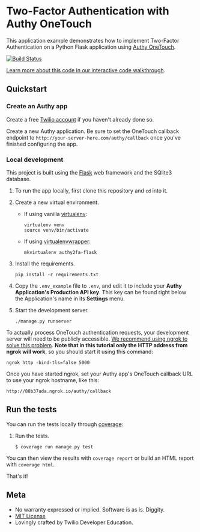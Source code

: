 # Two-Factor Authentication with Authy OneTouch
This application example demonstrates how to implement Two-Factor Authentication on a Python Flask application using [Authy OneTouch](https://www.twilio.com/authy).

[![Build Status](https://travis-ci.org/TwilioDevEd/authy2fa-flask.svg?branch=master)](https://travis-ci.org/TwilioDevEd/authy2fa-flask)

[Learn more about this code in our interactive code walkthrough](https://www.twilio.com/docs/howto/walkthrough/two-factor-authentication/python/flask).

## Quickstart

### Create an Authy app
Create a free [Twilio account](https://www.twilio.com/console/authy) if you haven't already done so.

Create a new Authy application. Be sure to set the OneTouch callback endpoint to `http://your-server-here.com/authy/callback` once you've finished configuring the app.

### Local development
This project is built using the [Flask](http://flask.pocoo.org/) web framework and the SQlite3 database.

1. To run the app locally, first clone this repository and `cd` into it.

1. Create a new virtual environment.

    - If using vanilla [virtualenv](https://virtualenv.pypa.io/en/latest/):

        ```
        virtualenv venv
        source venv/bin/activate
        ```

    - If using [virtualenvwrapper](https://virtualenvwrapper.readthedocs.org/en/latest/):

        ```
        mkvirtualenv authy2fa-flask
        ```

1. Install the requirements.

    ```
    pip install -r requirements.txt
    ```

1. Copy the `.env_example` file to `.env`, and edit it to include your **Authy Application's Production API key**. This key can be found right below the Application's name in its **Settings** menu.

1. Start the development server.

    ```
    ./manage.py runserver
    ```

To actually process OneTouch authentication requests, your development server will need to be publicly accessible. [We recommend using ngrok to solve this problem](https://www.twilio.com/blog/2015/09/6-awesome-reasons-to-use-ngrok-when-testing-webhooks.html). **Note that in this tutorial only the HTTP address from ngrok will work**, so you should start it using this command:

```
ngrok http -bind-tls=false 5000
```

Once you have started ngrok, set your Authy app's OneTouch callback URL to use your ngrok hostname, like this:

```
http://88b37ada.ngrok.io/authy/callback
```

## Run the tests
You can run the tests locally through [coverage](http://coverage.readthedocs.org/):

1. Run the tests.

    ```
    $ coverage run manage.py test
    ```

You can then view the results with `coverage report` or build an HTML report with `coverage html`.

That's it!

## Meta

* No warranty expressed or implied. Software is as is. Diggity.
* [MIT License](http://www.opensource.org/licenses/mit-license.html)
* Lovingly crafted by Twilio Developer Education.
